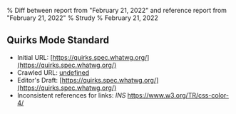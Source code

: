 % Diff between report from "February 21, 2022" and reference report from "February 21, 2022"
% Strudy
% February 21, 2022

## Quirks Mode Standard

- Initial URL: [https://quirks.spec.whatwg.org/](https://quirks.spec.whatwg.org/)
- Crawled URL: [undefined](undefined)
- Editor's Draft: [https://quirks.spec.whatwg.org/](https://quirks.spec.whatwg.org/)
- Inconsistent references for links: *INS* https://www.w3.org/TR/css-color-4/



